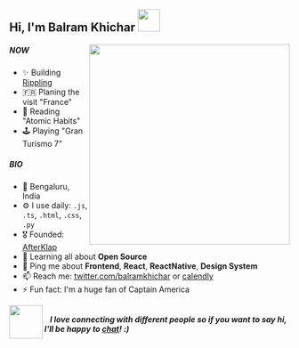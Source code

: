 <h2>Hi, I'm Balram Khichar <img src="https://user-images.githubusercontent.com/5222604/172104819-01eefc71-7aa4-4ade-9f17-806fa84953f4.gif" width="40"></h2>
<img align='right' src="https://user-images.githubusercontent.com/5222604/172104826-f3f4007a-2eb2-4046-8e2b-61b3c51111b6.gif" width="360">

##### NOW

- ✨ Building [Rippling](https://www.rippling.com)
- 🇫🇷 Planing the visit "France"
- 📘 Reading "Atomic Habits"
- 🕹️ Playing "Gran Turismo 7"

##### BIO

- 📍 Bengaluru, India
- ⚙️ I use daily: `.js`, `.ts`, `.html`, `.css`, `.py`
- 🎖 Founded: [AfterKlap](https://www.producthunt.com/products/afterklap)
- 🌱 Learning all about **Open Source**
- 💬 Ping me about **Frontend**, **React**, **ReactNative**, **Design System**
- 📫 Reach me: [twitter.com/balramkhichar](https://twitter.com/balramkhichar) or [calendly](https://calendly.com/balramkhichar/catchup)
- ⚡️ Fun fact: I'm a huge fan of Captain America

<div>
<img align='left' src="https://user-images.githubusercontent.com/5222604/172106086-ba833f2c-cd46-406c-a992-532b66fcf409.gif" width="60">
<span><br/> <b> <em> &nbsp;&nbsp; I love connecting with different people so if you want to say hi, I'll be happy to <a href="https://calendly.com/balramkhichar/catchup">chat</a>! :)</em></b></span>
</div>
